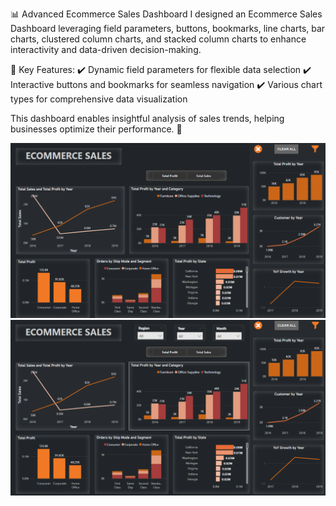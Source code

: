 📊 Advanced Ecommerce Sales Dashboard
I designed an Ecommerce Sales Dashboard leveraging field parameters, buttons, bookmarks, line charts, bar charts, clustered column charts, and stacked column charts to enhance interactivity and data-driven decision-making.

🔹 Key Features:
✔️ Dynamic field parameters for flexible data selection
✔️ Interactive buttons and bookmarks for seamless navigation
✔️ Various chart types for comprehensive data visualization

This dashboard enables insightful analysis of sales trends, helping businesses optimize their performance. 🚀

![Image Alt](https://github.com/analytics07rani/EcommerceDashboard/blob/main/Advanced-EcommerceDashboard.png)
![Image Alt](https://github.com/analytics07rani/EcommerceDashboard/blob/main/Advanced-EcommerceDashboard-Slicers.png)

